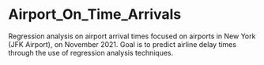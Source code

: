 # Airport_On_Time_Arrivals
Regression analysis on airport arrival times focused on airports in New York (JFK Airport), on November 2021. Goal is to predict airline delay times through the use of regression analysis techniques.

